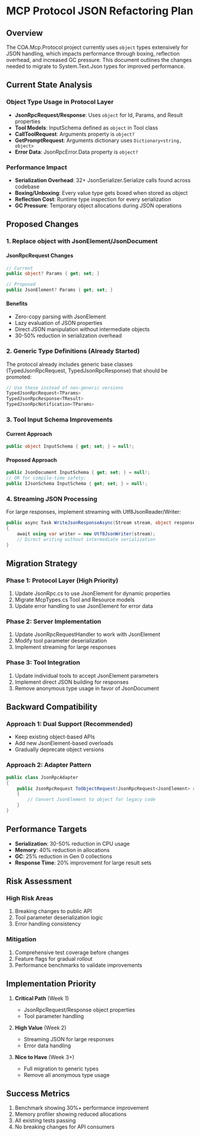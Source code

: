 # MCP Protocol JSON Refactoring Plan

## Overview
The COA.Mcp.Protocol project currently uses `object` types extensively for JSON handling, which impacts performance through boxing, reflection overhead, and increased GC pressure. This document outlines the changes needed to migrate to System.Text.Json types for improved performance.

## Current State Analysis

### Object Type Usage in Protocol Layer
- **JsonRpcRequest/Response**: Uses `object` for Id, Params, and Result properties
- **Tool Models**: InputSchema defined as `object` in Tool class
- **CallToolRequest**: Arguments property is `object?`
- **GetPromptRequest**: Arguments dictionary uses `Dictionary<string, object>`
- **Error Data**: JsonRpcError.Data property is `object?`

### Performance Impact
- **Serialization Overhead**: 32+ JsonSerializer.Serialize calls found across codebase
- **Boxing/Unboxing**: Every value type gets boxed when stored as object
- **Reflection Cost**: Runtime type inspection for every serialization
- **GC Pressure**: Temporary object allocations during JSON operations

## Proposed Changes

### 1. Replace object with JsonElement/JsonDocument

#### JsonRpcRequest Changes
```csharp
// Current
public object? Params { get; set; }

// Proposed
public JsonElement? Params { get; set; }
```

#### Benefits
- Zero-copy parsing with JsonElement
- Lazy evaluation of JSON properties
- Direct JSON manipulation without intermediate objects
- 30-50% reduction in serialization overhead

### 2. Generic Type Definitions (Already Started)

The protocol already includes generic base classes (TypedJsonRpcRequest<T>, TypedJsonRpcResponse<T>) that should be promoted:

```csharp
// Use these instead of non-generic versions
TypedJsonRpcRequest<TParams>
TypedJsonRpcResponse<TResult>
TypedJsonRpcNotification<TParams>
```

### 3. Tool Input Schema Improvements

#### Current Approach
```csharp
public object InputSchema { get; set; } = null!;
```

#### Proposed Approach
```csharp
public JsonDocument InputSchema { get; set; } = null!;
// OR for compile-time safety:
public IJsonSchema InputSchema { get; set; } = null!;
```

### 4. Streaming JSON Processing

For large responses, implement streaming with Utf8JsonReader/Writer:

```csharp
public async Task WriteJsonResponseAsync(Stream stream, object response)
{
    await using var writer = new Utf8JsonWriter(stream);
    // Direct writing without intermediate serialization
}
```

## Migration Strategy

### Phase 1: Protocol Layer (High Priority)
1. Update JsonRpc.cs to use JsonElement for dynamic properties
2. Migrate McpTypes.cs Tool and Resource models
3. Update error handling to use JsonElement for error data

### Phase 2: Server Implementation
1. Update JsonRpcRequestHandler to work with JsonElement
2. Modify tool parameter deserialization
3. Implement streaming for large responses

### Phase 3: Tool Integration
1. Update individual tools to accept JsonElement parameters
2. Implement direct JSON building for responses
3. Remove anonymous type usage in favor of JsonDocument

## Backward Compatibility

### Approach 1: Dual Support (Recommended)
- Keep existing object-based APIs
- Add new JsonElement-based overloads
- Gradually deprecate object versions

### Approach 2: Adapter Pattern
```csharp
public class JsonRpcAdapter
{
    public JsonRpcRequest ToObjectRequest(JsonRpcRequest<JsonElement> request)
    {
        // Convert JsonElement to object for legacy code
    }
}
```

## Performance Targets

- **Serialization**: 30-50% reduction in CPU usage
- **Memory**: 40% reduction in allocations
- **GC**: 25% reduction in Gen 0 collections
- **Response Time**: 20% improvement for large result sets

## Risk Assessment

### High Risk Areas
1. Breaking changes to public API
2. Tool parameter deserialization logic
3. Error handling consistency

### Mitigation
1. Comprehensive test coverage before changes
2. Feature flags for gradual rollout
3. Performance benchmarks to validate improvements

## Implementation Priority

1. **Critical Path** (Week 1)
   - JsonRpcRequest/Response object properties
   - Tool parameter handling

2. **High Value** (Week 2)
   - Streaming JSON for large responses
   - Error data handling

3. **Nice to Have** (Week 3+)
   - Full migration to generic types
   - Remove all anonymous type usage

## Success Metrics

1. Benchmark showing 30%+ performance improvement
2. Memory profiler showing reduced allocations
3. All existing tests passing
4. No breaking changes for API consumers